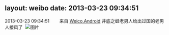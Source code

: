 layout: weibo
date: 2013-03-23 09:34:51
---
<meta name="referrer" content="no-referrer" />

2013-03-23 09:34:51  &nbsp;&nbsp;&nbsp;&nbsp;&nbsp;&nbsp; 来自 <a href="http://app.weibo.com/t/feed/l4RWD" rel="nofollow">Weico.Android</a>
井底之蛙老男人给出过国的老男人接风了 ​​​
![图片](https://ww4.sinaimg.cn/large/6d2a6003jw1e2zgi13c5uj.jpg)
